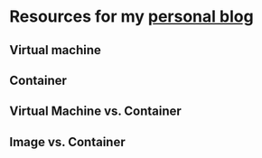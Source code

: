 # Resources for my [personal blog](http://alpopkes.com/year-archive/)

## Virtual machine

[](virtual_machine.png)

## Container

[](container.png)

## Virtual Machine vs. Container

[](vm_vs_container.png)

## Image vs. Container

[](image_vs_container.png)
